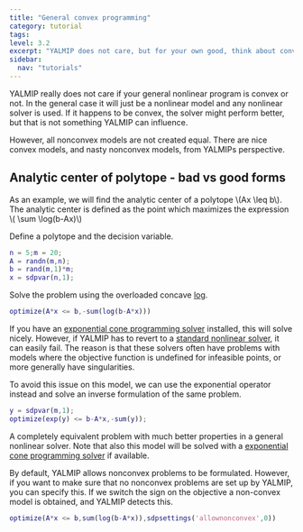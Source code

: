 ```yaml
---
title: "General convex programming"
category: tutorial
tags:
level: 3.2
excerpt: "YALMIP does not care, but for your own good, think about convexity also in general nonlinear programs."
sidebar:
  nav: "tutorials"
---
```


YALMIP really does not care if your general nonlinear program is convex or not. In the general case it will just be a nonlinear model and any nonlinear solver is used. If it happens to be convex, the solver might perform better, but that is not something YALMIP can influence.

However, all nonconvex models are not created equal. There are nice convex models, and nasty nonconvex models, from YALMIPs perspective.

## Analytic center of polytope - bad vs good forms

As an example, we will find the analytic center of a polytope \\(Ax \leq b\\). The analytic center is defined as the point which maximizes the expression \\( \sum \log(b-Ax)\\)

Define a polytope and the decision variable.

````matlab
n = 5;m = 20;
A = randn(m,n);
b = rand(m,1)*m;
x = sdpvar(n,1);
````

Solve the problem using the overloaded concave [log](/command/log).

````matlab
optimize(A*x <= b,-sum(log(b-A*x)))
````

If you have an [exponential cone programming solver](tags/#exponential-cone-programming-solver) installed, this will solve nicely. However, if YALMIP has to revert to a [standard nonlinear solver](tags/#nonlinear-programming-solver), it can easily fail. The reason is that these solvers often have problems with models where the objective function is undefined for infeasible points, or more generally have singularities.

To avoid this issue on this model, we can use the exponential operator instead and solve an inverse formulation of the same problem.

````matlab
y = sdpvar(m,1);
optimize(exp(y) <= b-A*x,-sum(y));
````

A completely equivalent problem with much better properties in a general nonlinear solver. Note that also this model will be solved with a [exponential cone programming solver](tags/#exponential-cone-programming-solver) if available.


By default, YALMIP allows nonconvex problems to be formulated. However, if you want to make sure that no nonconvex problems are set up by YALMIP, you can specify this. If we switch the sign on the objective a non-convex model is obtained, and YALMIP detects this.

````matlab
optimize(A*x <= b,sum(log(b-A*x)),sdpsettings('allownonconvex',0))
````

